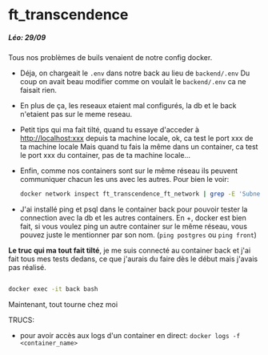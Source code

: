 # ft_transcendence
##### Léo: 29/09
Tous nos problèmes de buils venaient de notre config docker.

* Déja, on chargeait le ```.env``` dans notre back au lieu de ```backend/.env```
Du coup on avait beau modifier comme on voulait le ```backend/.env``` ca ne faisait rien.

* En plus de ça, les reseaux etaient mal configurés, la db et le back n'etaient pas sur le meme reseau.

* Petit tips qui ma fait tilté, quand tu essaye d'acceder à <http://localhost:xxx> depuis ta machine locale, ok, ca test le port xxx de ta machine locale
Mais quand tu fais la même dans un container, ca test le port xxx du container, pas de ta machine locale...

* Enfin, comme nos containers sont sur le même réseau ils peuvent communiquer chacun les uns avec les autres. Pour bien le voir:

  ```bash
  docker network inspect ft_transcendence_ft_network | grep -E 'Subnet|Name|IPv4Address'```
* J'ai installé ping et psql dans le container back pour pouvoir tester la connection avec la db et les autres containers. En +, docker est bien fait, si vous voulez ping un autre container sur le même réseau, vous pouvez juste le mentionner par son nom. (```ping postgres``` ou ```ping front```)

**Le truc qui ma tout fait tilté**, je me suis connecté au container back et j'ai fait tous mes tests dedans, ce que j'aurais du faire dès le début mais j'avais pas réalisé. 

``` bash

docker exec -it back bash
```

Maintenant, tout tourne chez moi


TRUCS:
* pour avoir accès aux logs d'un container en direct:
  ```docker logs -f <container_name>```
